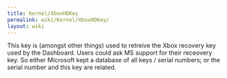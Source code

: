 ```yaml
---
title: Kernel/XboxHDKey
permalink: wiki/Kernel/XboxHDKey/
layout: wiki
---
```


This key is (amongst other things) used to retreive the Xbox recovery
key used by the Dashboard. Users could ask MS support for their
receovery key. So either Microsoft kept a database of all keys / serial
numbers; or the serial number and this key are related.
